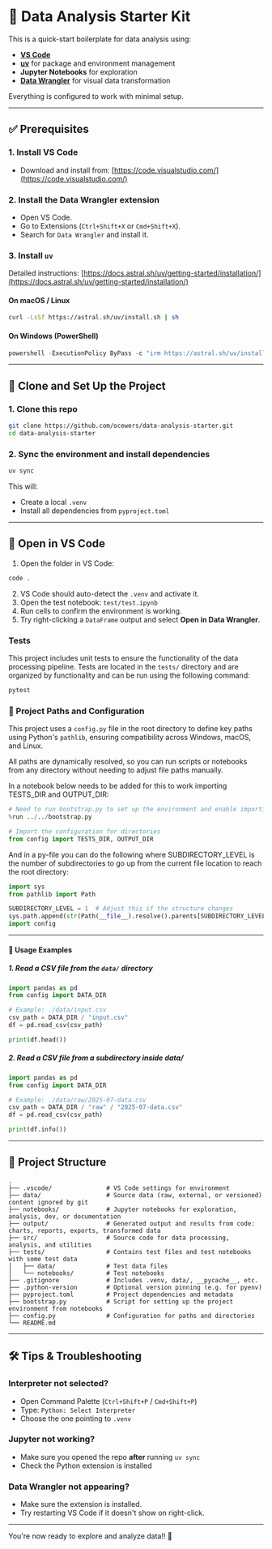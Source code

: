 # 🧪 Data Analysis Starter Kit

This is a quick-start boilerplate for data analysis using:

- **[VS Code](https://code.visualstudio.com/)**
- **[uv](https://docs.astral.sh/uv/)** for package and environment management
- **Jupyter Notebooks** for exploration
- **[Data Wrangler](https://code.visualstudio.com/docs/datascience/data-wrangler)** for visual data transformation

Everything is configured to work with minimal setup.

---

## ✅ Prerequisites

### 1. Install VS Code

- Download and install from: [https://code.visualstudio.com/](https://code.visualstudio.com/)

### 2. Install the Data Wrangler extension

- Open VS Code.
- Go to Extensions (`Ctrl+Shift+X` or `Cmd+Shift+X`).
- Search for `Data Wrangler` and install it.

### 3. Install `uv`

Detailed instructions: [https://docs.astral.sh/uv/getting-started/installation/](https://docs.astral.sh/uv/getting-started/installation/)

#### On macOS / Linux

```sh
curl -LsSf https://astral.sh/uv/install.sh | sh
```

#### On Windows (PowerShell)

```powershell
powershell -ExecutionPolicy ByPass -c "irm https://astral.sh/uv/install.ps1 | iex"
```

---

## 🚀 Clone and Set Up the Project

### 1. Clone this repo

```sh
git clone https://github.com/ocewers/data-analysis-starter.git
cd data-analysis-starter
```

### 2. Sync the environment and install dependencies

```sh
uv sync
```

This will:

- Create a local `.venv`
- Install all dependencies from `pyproject.toml`

---

## 🧭 Open in VS Code

1. Open the folder in VS Code:

```sh
code .
```

2. VS Code should auto-detect the `.venv` and activate it.
3. Open the test notebook: `test/test.ipynb`
4. Run cells to confirm the environment is working.
5. Try right-clicking a `DataFrame` output and select **Open in Data Wrangler**.

### Tests

This project includes unit tests to ensure the functionality of the data processing pipeline. Tests are located in the `tests/` directory and are organized by functionality and can be run using the following command:

```sh
pytest
```

### 📁 Project Paths and Configuration

This project uses a `config.py` file in the root directory to define key paths using Python's `pathlib`, ensuring compatibility across Windows, macOS, and Linux.

All paths are dynamically resolved, so you can run scripts or notebooks from any directory without needing to adjust file paths manually.

In a notebook below needs to be added for this to work importing TESTS_DIR and OUTPUT_DIR:

```python
# Need to run bootstrap.py to set up the environment and enable importing from the config module
%run ../../bootstrap.py

# Import the configuration for directories
from config import TESTS_DIR, OUTPUT_DIR
```

And in a py-file you can do the following where SUBDIRECTORY_LEVEL is the number of subdirectories to go up from the current file location to reach the root directory:

```python
import sys
from pathlib import Path

SUBDIRECTORY_LEVEL = 1  # Adjust this if the structure changes
sys.path.append(str(Path(__file__).resolve().parents[SUBDIRECTORY_LEVEL]))
import config
```

---

#### 📌 Usage Examples

##### 1. Read a CSV file from the `data/` directory

```python
import pandas as pd
from config import DATA_DIR

# Example: ./data/input.csv
csv_path = DATA_DIR / "input.csv"
df = pd.read_csv(csv_path)

print(df.head())
```

##### 2. Read a CSV file from a subdirectory inside data/

```python
import pandas as pd
from config import DATA_DIR

# Example: ./data/raw/2025-07-data.csv
csv_path = DATA_DIR / "raw" / "2025-07-data.csv"
df = pd.read_csv(csv_path)

print(df.info())
```

---

## 📁 Project Structure

```text
.
├── .vscode/               # VS Code settings for environment
├── data/                  # Source data (raw, external, or versioned) content ignored by git
├── notebooks/             # Jupyter notebooks for exploration, analysis, dev, or documentation
├── output/                # Generated output and results from code: charts, reports, exports, transformed data
├── src/                   # Source code for data processing, analysis, and utilities
├── tests/                 # Contains test files and test notebooks with some test data
│   ├── data/              # Test data files
│   └── notebooks/         # Test notebooks
├── .gitignore             # Includes .venv, data/, __pycache__, etc.
├── .python-version        # Optional version pinning (e.g. for pyenv)
├── pyproject.toml         # Project dependencies and metadata
├── bootstrap.py           # Script for setting up the project environment from notebooks
├── config.py              # Configuration for paths and directories
└── README.md
```

---

## 🛠 Tips & Troubleshooting

### Interpreter not selected?

- Open Command Palette (`Ctrl+Shift+P` / `Cmd+Shift+P`)
- Type: `Python: Select Interpreter`
- Choose the one pointing to `.venv`

### Jupyter not working?

- Make sure you opened the repo **after** running `uv sync`
- Check the Python extension is installed

### Data Wrangler not appearing?

- Make sure the extension is installed.
- Try restarting VS Code if it doesn't show on right-click.

---

You're now ready to explore and analyze data!! 🎉
